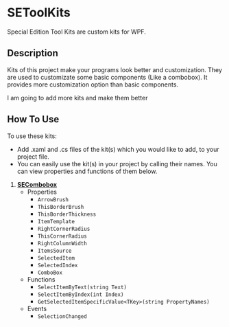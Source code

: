 # SEToolKits
Special Edition Tool Kits are custom kits for WPF.

## Description
Kits of this project make your programs look better and customization. 
They are used to customizate some basic components (Like a combobox). It provides more customization option than basic components. 

I am going to add more kits and make them better

## How To Use
To use these kits:

* Add .xaml and .cs files of the kit(s) which you would like to add, to your project file.
* You can easily use the kit(s) in your project by calling their names. You can view properties and functions of them below.

1. **[SECombobox](Kits/SECombobox/README.md)**
   - Properties
     - `ArrowBrush`
     - `ThisBorderBrush`
     - `ThisBorderThickness`
     - `ItemTemplate`
     - `RightCornerRadius`
     - `ThisCornerRadius`
     - `RightColumnWidth`
     - `ItemsSource`
     - `SelectedItem`
     - `SelectedIndex`
     - `ComboBox`
   - Functions
     - `SelectItemByText(string Text)`
     - `SelectItemByIndex(int Index)`
     - `GetSelectedItemSpecificValue<TKey>(string PropertyNames)`
   - Events
     - `SelectionChanged`
